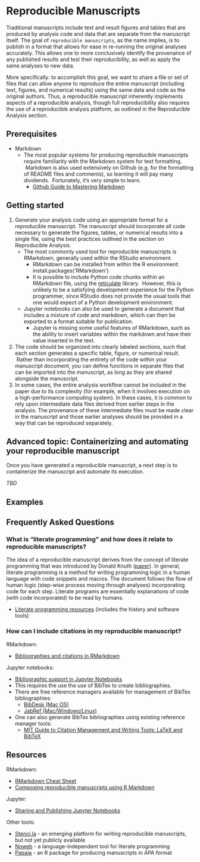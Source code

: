 # Reproducible Manuscripts

Traditional manuscripts include text and result figures and tables that are produced by analysis code and data that are separate from the manuscript itself. The goal of `reproducible manuscripts`, as the name implies, is to publish in a format that allows for ease in re-running the original analyses accurately. This allows one to more conclusively identify the provenance of any published results and test their reproducibility, as well as apply the same analyses to new data.

More specifically: to accomplish this goal, we want to share a file or set of files that can allow anyone to reproduce the entire manuscript (including text, figures, and numerical results) using the same data and code as the original authors. Thus, a reproducible manuscript inherently implements aspects of a reproducible analysis, though full reproducibility also requires the use of a reproducible analysis platform, as outlined in the Reproducible Analysis section.

## Prerequisites

-   Markdown
    -   The most popular systems for producing reproducible manuscripts require familiarity with the Markdown system for text formatting.  Markdown is also used extensively on Github (e.g. for the formatting of README files and comments), so learning it will pay many dividends.  Fortunately, it’s very simple to learn.
        -   [Github Guide to Mastering Markdown](https://www.google.com/url?q=https://guides.github.com/features/mastering-markdown/&sa=D&ust=1596500103472000&usg=AOvVaw3g02iKBXLsflKuh-Dw0SOP)

## Getting started

1.  Generate your analysis code using an appropriate format for a reproducible manuscript. The manuscript should incorporate all code necessary to generate the figures, tables, or numerical results into a single file, using the best practices outlined in the section on Reproducible Analysis.
    - The most commonly used tool for reproducible manuscripts is RMarkdown, generally used within the RStudio environment.  
        - RMarkdown can be installed from within the R environment: install.packages('RMarkdown')
        - It is possible to include Python code chunks within an RMarkdown file, using the [reticulate](https://www.google.com/url?q=https://rstudio.github.io/reticulate/articles/r_markdown.html&sa=D&ust=1596500103473000&usg=AOvVaw1mRGYRqu48Rp3bpjOkkFfO) library.  However, this is unlikely to be a satisfying development experience for the Python programmer, since RStudio does not provide the usual tools that one would expect of a Python development environment.
    - Jupyter notebooks can also be used to generate a document that includes a mixture of code and markdown, which can then be exported to a format suitable for publication.  
        - Jupyter is missing some useful features of RMarkdown, such as the ability to insert variables within the markdown and have their value inserted in the text.
1.  The code should be organized into clearly labeled sections, such that each section generates a specific table, figure, or numerical result.  Rather than incorporating the entirety of the code within your manuscript document, you can define functions in separate files that can be imported into the manuscript, as long as they are shared alongside the manuscript.  
2.  In some cases, the entire analysis workflow cannot be included in the paper due to its complexity (for example, when it involves execution on a high-performance computing system). In these cases, it is common to rely upon intermediate data files derived from earlier steps in the analysis. The provenance of these intermediate files must be made clear in the manuscript and those earlier analyses should be provided in a way that can be reproduced separately.

## Advanced topic: Containerizing and automating your reproducible manuscript

Once you have generated a reproducible manuscript, a next step is to containerize the manuscript and automate its execution.

*TBD*

## Examples

## Frequently Asked Questions

### What is “literate programming” and how does it relate to reproducible manuscripts?

The idea of a reproducible manuscript derives from the concept of literate programming that was introduced by Donald Knuth ([paper](https://www.google.com/url?q=http://www.literateprogramming.com/knuthweb.pdf&sa=D&ust=1596500103474000&usg=AOvVaw0kgDSLAxNoOeICXK7CeK0b)). In general, literate programming is a method for writing programming logic in a human language with code snippets and macros. The document follows the flow of human logic (step-wise process moving through analyses) incorporating code for each step. Literate programs are essentially explanations of code (with code incorporated) to be read by humans.

-   [Literate programming resources](https://www.google.com/url?q=http://www.literateprogramming.com/&sa=D&ust=1596500103474000&usg=AOvVaw102KZlhOKXbaGQgT6nvPvp) (includes the history and software tools)

### How can I include citations in my reproducible manuscript?

RMarkdown:

-   [Bibliographies and citations in RMarkdown](https://www.google.com/url?q=https://rmarkdown.rstudio.com/authoring_bibliographies_and_citations.html&sa=D&ust=1596500103475000&usg=AOvVaw3Nv4FI-EqDVh6qF2YspUme)

Jupyter notebooks:

-   [Bibliographic support in Jupyter Notebooks](https://www.google.com/url?q=https://jupyter.brynmawr.edu/services/public/dblank/Jupyter%2520Notebook%2520Users%2520Manual.ipynb%235.-Bibliographic-Support&sa=D&ust=1596500103476000&usg=AOvVaw2eYMwya58f1cr5NG3Rff9K)
-   This requires the use the use of BibTex to create bibliographies.  
-   There are free reference managers available for management of BibTex bibliographies:
    -   [BibDesk (Mac OS)](https://www.google.com/url?q=https://bibdesk.sourceforge.io/&sa=D&ust=1596500103476000&usg=AOvVaw2K8TgDFBHyRbmGWZo4ScbO)
    -   [JabRef (Mac/Windows/Linux)](https://www.google.com/url?q=https://www.jabref.org/&sa=D&ust=1596500103476000&usg=AOvVaw0LdYoJxvkLF79TPsUvpiB8)
-   One can also generate BibTex bibliographies using existing reference manager tools:
    -   [MIT Guide to Citation Management and Writing Tools: LaTeX and BibTeX](https://www.google.com/url?q=https://libguides.mit.edu/cite-write/bibtex&sa=D&ust=1596500103477000&usg=AOvVaw0h1zeEXeN62RqZ_9MIVhUT)

## Resources

RMarkdown:

-   [RMarkdown Cheat Sheet](https://www.google.com/url?q=https://rstudio.com/wp-content/uploads/2015/02/rmarkdown-cheatsheet.pdf&sa=D&ust=1596500103477000&usg=AOvVaw0xwJO1f-hLwfdwQ5BMul9f)
-   [Composing reproducible manuscripts using R Markdown](https://www.google.com/url?q=https://elifesciences.org/labs/cad57bcf/composing-reproducible-manuscripts-using-r-markdown&sa=D&ust=1596500103478000&usg=AOvVaw0gE0_oUfr2AjE1u_AGTS9x)

Jupyter:

-   [Sharing and Publishing Jupyter Notebooks](https://www.google.com/url?q=https://reproducible-science-curriculum.github.io/publication-RR-Jupyter/index.html&sa=D&ust=1596500103478000&usg=AOvVaw2v7JqTejUafjjUAQu36e2h)

Other tools:

-   [Stenci.la](https://www.google.com/url?q=https://stenci.la/&sa=D&ust=1596500103478000&usg=AOvVaw10a1lCmK_oz7DSNCWgJen5) - an emerging platform for writing reproducible manuscripts, but not yet publicly available
-   [Noweb](https://www.google.com/url?q=https://ctan.org/pkg/noweb?lang%3Den&sa=D&ust=1596500103479000&usg=AOvVaw20hM-ezUT1TfLCiKntvE8U) - a language-independent tool for literate programming
-   [Papaja](https://www.google.com/url?q=https://crsh.github.io/papaja_man/&sa=D&ust=1596500103479000&usg=AOvVaw07TagehxaD1v4tNeohHxGt) - an R package for producing manuscripts in APA format
